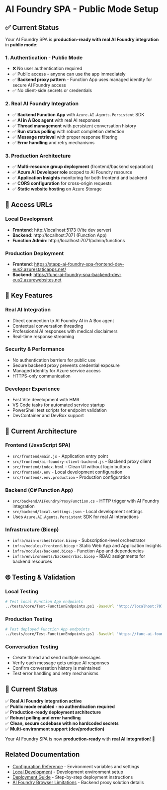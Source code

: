 # AI Foundry SPA - Public Mode Setup

## ✅ Current Status

Your AI Foundry SPA is **production-ready with real AI Foundry integration** in **public mode**:

### 1. Authentication - Public Mode
- ❌ No user authentication required
- ✅ Public access - anyone can use the app immediately
- ✅ **Backend proxy pattern** - Function App uses managed identity for secure AI Foundry access
- ✅ No client-side secrets or credentials

### 2. Real AI Foundry Integration
- ✅ **Backend Function App** with `Azure.AI.Agents.Persistent` SDK
- ✅ **AI in A Box agent** with real AI responses
- ✅ **Thread management** with persistent conversation history
- ✅ **Run status polling** with robust completion detection
- ✅ **Message retrieval** with proper response filtering
- ✅ **Error handling** and retry mechanisms

### 3. Production Architecture
- ✅ **Multi-resource group deployment** (frontend/backend separation)
- ✅ **Azure AI Developer role** scoped to AI Foundry resource
- ✅ **Application Insights** monitoring for both frontend and backend
- ✅ **CORS configuration** for cross-origin requests
- ✅ **Static website hosting** on Azure Storage

## 🚀 Access URLs

### Local Development
- **Frontend**: http://localhost:5173 (Vite dev server)
- **Backend**: http://localhost:7071 (Function App)
- **Function Admin**: http://localhost:7071/admin/functions

### Production Deployment
- **Frontend**: https://stapp-ai-foundry-spa-frontend-dev-eus2.azurestaticapps.net/
- **Backend**: https://func-ai-foundry-spa-backend-dev-eus2.azurewebsites.net

## 🔧 Key Features

### Real AI Integration
- Direct connection to AI Foundry AI in A Box agent
- Contextual conversation threading
- Professional AI responses with medical disclaimers
- Real-time response streaming

### Security & Performance
- No authentication barriers for public use
- Secure backend proxy prevents credential exposure
- Managed identity for Azure service access
- HTTPS-only communication

### Developer Experience
- Fast Vite development with HMR
- VS Code tasks for automated service startup
- PowerShell test scripts for endpoint validation
- DevContainer and DevBox support

## 📁 Current Architecture

### Frontend (JavaScript SPA)
- `src/frontend/main.js` - Application entry point
- `src/frontend/ai-foundry-client-backend.js` - Backend proxy client
- `src/frontend/index.html` - Clean UI without login buttons
- `src/frontend/.env` - Local development configuration
- `src/frontend/.env.production` - Production configuration

### Backend (C# Function App)
- `src/backend/AIFoundryProxyFunction.cs` - HTTP trigger with AI Foundry integration
- `src/backend/local.settings.json` - Local development settings
- Uses `Azure.AI.Agents.Persistent` SDK for real AI interactions

### Infrastructure (Bicep)
- `infra/main-orchestrator.bicep` - Subscription-level orchestrator
- `infra/modules/frontend.bicep` - Static Web App and Application Insights
- `infra/modules/backend.bicep` - Function App and dependencies
- `infra/environments/backend/rbac.bicep` - RBAC assignments for backend resources

## 🌐 Testing & Validation

### Local Testing
```bash
# Test local Function App endpoints
../tests/core/Test-FunctionEndpoints.ps1 -BaseUrl "http://localhost:7071"
```

### Production Testing
```bash
# Test deployed Function App endpoints
../tests/core/Test-FunctionEndpoints.ps1 -BaseUrl "https://func-ai-foundry-spa-backend-dev-eus2.azurewebsites.net"
```

### Conversation Testing
- Create thread and send multiple messages
- Verify each message gets unique AI responses
- Confirm conversation history is maintained
- Test error handling and retry mechanisms

## 🎯 Current Status
✅ **Real AI Foundry integration active**  
✅ **Public mode enabled - no authentication required**  
✅ **Production-ready deployment architecture**  
✅ **Robust polling and error handling**  
✅ **Clean, secure codebase with no hardcoded secrets**  
✅ **Multi-environment support (dev/production)**  

Your AI Foundry SPA is now **production-ready** with **real AI integration**! 🚀

## Related Documentation

- [Configuration Reference](../configuration/configuration-reference.md) - Environment variables and settings
- [Local Development](../development/local-development.md) - Development environment setup
- [Deployment Guide](../deployment/deployment-guide.md) - Step-by-step deployment instructions
- [AI Foundry Browser Limitations](../fixes/ai-foundry-browser-limitations.md) - Backend proxy solution details
